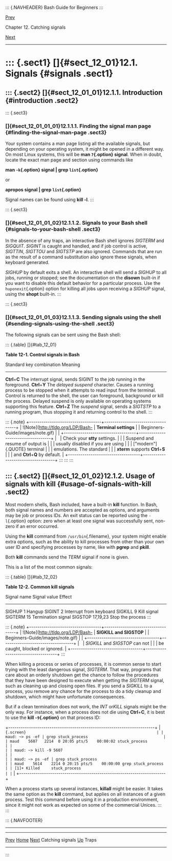 ::: {.NAVHEADER}
Bash Guide for Beginners
:::

[Prev](chap_12.md)

Chapter 12. Catching signals

[Next](sect_12_02.md)

------------------------------------------------------------------------

::: {.sect1}
[]{#sect_12_01}12.1. Signals {#signals .sect1}
============================

::: {.sect2}
[]{#sect_12_01_01}12.1.1. Introduction {#introduction .sect2}
--------------------------------------

::: {.sect3}
### []{#sect_12_01_01_01}12.1.1.1. Finding the signal man page {#finding-the-signal-man-page .sect3}

Your system contains a man page listing all the available signals, but
depending on your operating system, it might be opened in a different
way. On most Linux systems, this will be **man `7`{.option} signal**.
When in doubt, locate the exact man page and section using commands like

**man `-k`{.option} signal \| grep `list`{.option}**

or

**apropos signal \| grep `list`{.option}**

Signal names can be found using **kill -l**.
:::

::: {.sect3}
### []{#sect_12_01_01_02}12.1.1.2. Signals to your Bash shell {#signals-to-your-bash-shell .sect3}

In the absence of any traps, an interactive Bash shell ignores *SIGTERM*
and *SIGQUIT*. *SIGINT* is caught and handled, and if job control is
active, *SIGTTIN*, *SIGTTOU* and *SIGTSTP* are also ignored. Commands
that are run as the result of a command substitution also ignore these
signals, when keyboard generated.

*SIGHUP* by default exits a shell. An interactive shell will send a
*SIGHUP* to all jobs, running or stopped; see the documentation on the
**disown** built-in if you want to disable this default behavior for a
particular process. Use the `huponexit`{.option} option for killing all
jobs upon receiving a *SIGHUP* signal, using the **shopt** built-in.
:::

::: {.sect3}
### []{#sect_12_01_01_03}12.1.1.3. Sending signals using the shell {#sending-signals-using-the-shell .sect3}

The following signals can be sent using the Bash shell:

::: {.table}
[]{#tab_12_01}

**Table 12-1. Control signals in Bash**

  Standard key combination   Meaning
  -------------------------- ------------------------------------------------------------------------------------------------------------------------------------------------------------------------------------------------------------------------------------------------------------------------------------------------------
  **Ctrl**+**C**             The interrupt signal, sends SIGINT to the job running in the foreground.
  **Ctrl**+**Y**             The *delayed suspend* character. Causes a running process to be stopped when it attempts to read input from the terminal. Control is returned to the shell, the user can foreground, background or kill the process. Delayed suspend is only available on operating systems supporting this feature.
  **Ctrl**+**Z**             The *suspend* signal, sends a *SIGTSTP* to a running program, thus stopping it and returning control to the shell.
:::

::: {.note}
+-----------------------------------+-----------------------------------+
| ![Note](http://tldp.org/LDP/Bash- | **Terminal settings**             |
| Beginners-Guide/images/note.gif)  |                                   |
+-----------------------------------+-----------------------------------+
|                                   | Check your **stty** settings.     |
|                                   | Suspend and resume of output is   |
|                                   | usually disabled if you are using |
|                                   | [\"modern\"]{.QUOTE} terminal     |
|                                   | emulations. The standard          |
|                                   | **xterm** supports **Ctrl**+**S** |
|                                   | and **Ctrl**+**Q** by default.    |
+-----------------------------------+-----------------------------------+
:::
:::
:::

::: {.sect2}
[]{#sect_12_01_02}12.1.2. Usage of signals with kill {#usage-of-signals-with-kill .sect2}
----------------------------------------------------

Most modern shells, Bash included, have a built-in **kill** function. In
Bash, both signal names and numbers are accepted as options, and
arguments may be job or process IDs. An exit status can be reported
using the `-l`{.option} option: zero when at least one signal was
successfully sent, non-zero if an error occurred.

Using the **kill** command from `/usr/bin`{.filename}, your system might
enable extra options, such as the ability to kill processes from other
than your own user ID and specifying processes by name, like with
**pgrep** and **pkill**.

Both **kill** commands send the *TERM* signal if none is given.

This is a list of the most common signals:

::: {.table}
[]{#tab_12_02}

**Table 12-2. Common kill signals**

  Signal name   Signal value   Effect
  ------------- -------------- -------------------------
  SIGHUP        1              Hangup
  SIGINT        2              Interrupt from keyboard
  SIGKILL       9              Kill signal
  SIGTERM       15             Termination signal
  SIGSTOP       17,19,23       Stop the process
:::

::: {.note}
+-----------------------------------+-----------------------------------+
| ![Note](http://tldp.org/LDP/Bash- | **SIGKILL and SIGSTOP**           |
| Beginners-Guide/images/note.gif)  |                                   |
+-----------------------------------+-----------------------------------+
|                                   | *SIGKILL* and *SIGSTOP* can not   |
|                                   | be caught, blocked or ignored.    |
+-----------------------------------+-----------------------------------+
:::

When killing a process or series of processes, it is common sense to
start trying with the least dangerous signal, *SIGTERM*. That way,
programs that care about an orderly shutdown get the chance to follow
the procedures that they have been designed to execute when getting the
*SIGTERM* signal, such as cleaning up and closing open files. If you
send a *SIGKILL* to a process, you remove any chance for the process to
do a tidy cleanup and shutdown, which might have unfortunate
consequences.

But if a clean termination does not work, the *INT* or*KILL* signals
might be the only way. For instance, when a process does not die using
**Ctrl**+**C**, it is best to use the **kill `-9`{.option}** on that
process ID:

+-----------------------------------------------------------------------+
| ``` {.screen}                                                         |
| maud: ~> ps -ef | grep stuck_process                                 |
| maud    5607   2214  0 20:05 pts/5    00:00:02 stuck_process          |
|                                                                       |
| maud: ~> kill -9 5607                                                 |
|                                                                       |
| maud: ~> ps -ef | grep stuck_process                                  |
| maud    5614    2214 0 20:15 pts/5    00:00:00 grep stuck_process     |
| [1]+ Killed     stuck_process                                         |
| ```                                                                   |
+-----------------------------------------------------------------------+

When a process starts up several instances, **killall** might be easier.
It takes the same option as the **kill** command, but applies on all
instances of a given process. Test this command before using it in a
production environment, since it might not work as expected on some of
the commercial Unices.
:::
:::

::: {.NAVFOOTER}

------------------------------------------------------------------------

  ---------------------- -------------------- -------------------------
  [Prev](chap_12.md)    [Home](index.md)    [Next](sect_12_02.md)
  Catching signals        [Up](chap_12.md)                      Traps
  ---------------------- -------------------- -------------------------
:::
